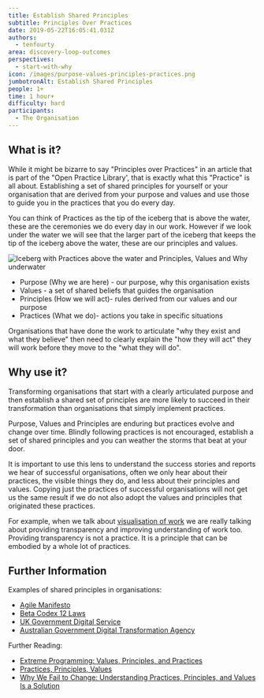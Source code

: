 ```yaml
---
title: Establish Shared Principles
subtitle: Principles Over Practices
date: 2019-05-22T16:05:41.031Z
authors:
  - tenfourty
area: discovery-loop-outcomes
perspectives:
  - start-with-why
icon: /images/purpose-values-principles-practices.png
jumbotronAlt: Establish Shared Principles
people: 1+
time: 1 hour+
difficulty: hard
participants:
  - The Organisation
---
```

## What is it?

While it might be bizarre to say "Principles over Practices" in an article that is part of the "Open Practice Library', that is exactly what this "Practice" is all about. Establishing a set of shared principles for yourself or your organisation that are derived from your purpose and values and use those to guide you in the practices that you do every day.

You can think of Practices as the tip of the iceberg that is above the water, these are the ceremonies we do every day in our work. However if we look under the water we will see that the larger part of the iceberg that keeps the tip of the iceberg above the water, these are our principles and values.

![Iceberg with Practices above the water and Principles, Values and Why underwater](/images/purpose-values-principles-practices.svg "Why Values Principles Practices Iceberg")

* Purpose (Why we are here) - our purpose, why this organisation exists
* Values - a set of shared beliefs that guides the organisation
* Principles (How we will act)- rules derived from our values and our purpose
* Practices (What we do)- actions you take in specific situations

Organisations that have done the work to articulate "why they exist and what they believe" then need to clearly explain the "how they will act" they will work before they move to the "what they will do".

## Why use it?

Transforming organisations that start with a clearly articulated purpose and then establish a shared set of principles are more likely to succeed in their transformation than organisations that simply implement practices.

Purpose, Values and Principles are enduring but practices evolve and change over time. Blindly following practices is not encouraged, establish a set of shared principles and you can weather the storms that beat at your door.

It is important to use this lens to understand the success stories and reports we hear of successful organisations, often we only hear about their practices, the visible things they do, and less about their principles and values. Copying just the practices of successful organisations will not get us the same result if we do not also adopt the values and principles that originated these practices.

For example, when we talk about [visualisation of work](https://openpracticelibrary.com/practice/visualisation-of-work/) we are really talking about providing transparency and improving understanding of work too. Providing transparency is not a practice. It is a principle that can be embodied by a whole lot of practices.

## Further Information

Examples of shared principles in organisations:

* [Agile Manifesto](https://agilemanifesto.org/)
* [Beta Codex 12 Laws](https://betacodex.org/)
* [UK Government Digital Service](https://www.gov.uk/service-manual/service-standard)
* [Australian Government Digital Transformation Agency](https://www.dta.gov.au/help-and-advice/digital-service-standard/digital-service-standard-criteria)

Further Reading:

* [Extreme Programming: Values, Principles, and Practices](https://www.altexsoft.com/blog/business/extreme-programming-values-principles-and-practices/)
* [Practices, Principles, Values](https://brodzinski.com/2014/08/practices-principles-values.html)
* [Why We Fail to Change: Understanding Practices, Principles, and Values Is a Solution](https://www.infoq.com/articles/change-practices-principles-values/)
